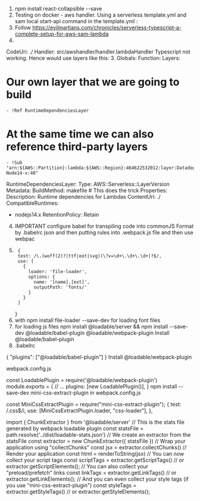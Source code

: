 1. npm install react-collapsible --save
2. Testing on docker - aws handler. Using a serverless template.yml
and sam local start-api command
in the template.yml :
3. Follow https://evilmartians.com/chronicles/serverless-typescript-a-complete-setup-for-aws-sam-lambda
4. 
CodeUri: ./
Handler: src/awshandler/handler.lambdaHandler
Typescript not working. Hence would use layers
like this:
3. Globals:
   Function:
   Layers:
   # Our own layer that we are going to build
    - !Ref RuntimeDependenciesLayer
   # At the same time we can also reference third-party layers
    - !Sub "arn:${AWS::Partition}:lambda:${AWS::Region}:464622532012:layer:Datadog-Node14-x:48"

RuntimeDependenciesLayer:
Type: AWS::Serverless::LayerVersion
Metadata:
BuildMethod: makefile # This does the trick
Properties:
Description: Runtime dependencies for Lambdas
ContentUri: ./
CompatibleRuntimes:
- nodejs14.x
RetentionPolicy: Retain

4. IMPORTANT
 configure babel for transpiling code into commonJS Format by .babelrc json and then putting
 rules into .webpack.js file and then use webpac
5.      {
        test: /\.(woff(2)?|ttf|eot|svg)(\?v=\d+\.\d+\.\d+)?$/,
        use: [
          {
            loader: 'file-loader',
            options: {
              name: '[name].[ext]',
              outputPath: 'fonts/'
            }
          }
        ]
   }
6. with npm install file-loader --save-dev
for loading font files
7. for loading js files
   npm install @loadable/server && npm install --save-dev @loadable/babel-plugin @loadable/webpack-plugin
   Install @loadable/babel-plugin
8. .babelrc

{
"plugins": ["@loadable/babel-plugin"]
}
Install @loadable/webpack-plugin

webpack.config.js

const LoadablePlugin = require('@loadable/webpack-plugin')
module.exports = {
// ...
plugins: [new LoadablePlugin()],
}
npm install --save-dev mini-css-extract-plugin
in webpack.config.js

const MiniCssExtractPlugin = require("mini-css-extract-plugin");
{
test: /\.css$/i,
use: [MiniCssExtractPlugin.loader, "css-loader"],
},

import { ChunkExtractor } from '@loadable/server'
// This is the stats file generated by webpack loadable plugin
const statsFile = path.resolve('../dist/loadable-stats.json')
// We create an extractor from the statsFile
const extractor = new ChunkExtractor({ statsFile })
// Wrap your application using "collectChunks"
const jsx = extractor.collectChunks(<YourApp />)
// Render your application
const html = renderToString(jsx)
// You can now collect your script tags
const scriptTags = extractor.getScriptTags() // or extractor.getScriptElements();
// You can also collect your "preload/prefetch" links
const linkTags = extractor.getLinkTags() // or extractor.getLinkElements();
// And you can even collect your style tags (if you use "mini-css-extract-plugin")
const styleTags = extractor.getStyleTags() // or extractor.getStyleElements();


